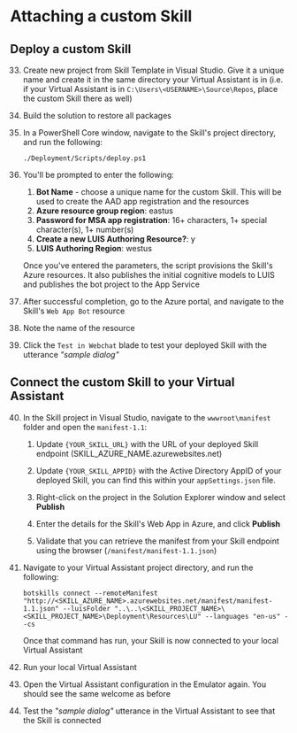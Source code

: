 # Attaching a custom Skill
## Deploy a custom Skill
33. Create new project from Skill Template in Visual Studio. Give it a unique name and create it in the same directory your Virtual Assistant is in (i.e. if your Virtual Assistant is in `C:\Users\<USERNAME>\Source\Repos`, place the custom Skill there as well)
1. Build the solution to restore all packages
1. In a PowerShell Core window, navigate to the Skill's project directory, and run the following:
    ```
    ./Deployment/Scripts/deploy.ps1
    ```
1. You'll be prompted to enter the following:
    1. **Bot Name** - choose a unique name for the custom Skill. This will be used to create the AAD app registration and the resources
    1. **Azure resource group region**: eastus
    1. **Password for MSA app registration**: 16+ characters, 1+ special character(s), 1+ number(s)
    1. **Create a new LUIS Authoring Resource?**: y
    1. **LUIS Authoring Region**: westus

    Once you've entered the parameters, the script provisions the Skill's Azure resources. It also publishes the initial cognitive models to LUIS and publishes the bot project to the App Service
1. After successful completion, go to the Azure portal, and navigate to the Skill's `Web App Bot` resource
1. Note the name of the resource
1. Click the `Test in Webchat` blade to test your deployed Skill with the utterance _"sample dialog"_

## Connect the custom Skill to your Virtual Assistant
40. In the Skill project in Visual Studio, navigate to the `wwwroot\manifest` folder and open the `manifest-1.1`:

    1. Update `{YOUR_SKILL_URL}` with the URL of your deployed Skill endpoint (SKILL_AZURE_NAME.azurewebsites.net)

    1. Update `{YOUR_SKILL_APPID}` with the Active Directory AppID of your deployed Skill, you can find this within your `appSettings.json` file.
    1. Right-click on the project in the Solution Explorer window and select **Publish**
    1. Enter the details for the Skill's Web App in Azure, and click **Publish**
    1. Validate that you can retrieve the manifest from your Skill endpoint using the browser (`/manifest/manifest-1.1.json`)
36. Navigate to your Virtual Assistant project directory, and run the following:
    ```
    botskills connect --remoteManifest "http://<SKILL_AZURE_NAME>.azurewebsites.net/manifest/manifest-1.1.json" --luisFolder "..\..\<SKILL_PROJECT_NAME>\<SKILL_PROJECT_NAME>\Deployment\Resources\LU" --languages "en-us" --cs
    ```
    Once that command has run, your Skill is now connected to your local Virtual Assistant
1. Run your local Virtual Assistant
1. Open the Virtual Assistant configuration in the Emulator again. You should see the same welcome as before
1. Test the _"sample dialog"_ utterance in the Virtual Assistant to see that the Skill is connected
